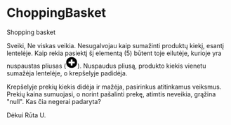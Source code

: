 # ChoppingBasket
Shopping basket

Sveiki,
Ne viskas veikia. 
Nesugalvojau kaip sumažinti produktų kiekį, esantį lentelėje. Kaip rekia pasiektį šį elementą 
(<td class="kiekis">5</td>) būtent toje eilutėje, kurioje yra nuspaustas pliusas
(<img src="./Images/glyphicons-191-circle-plus.png" class="icon-cart basket-plus">).
Nuspaudus pliusą, produkto kiekis vienetu sumažėja lentelėje, o krepšelyje padidėja. 

Krepšelyje prekių kiekis didėja ir mažėja, pasirinkus atitinkamus veiksmus. Prekių kaina sumuojasi, o norint pašalinti prekę, atimtis neveikia, grąžina "null". Kas čia negerai padaryta? 

Dėkui
Rūta U.

